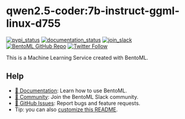 # qwen2.5-coder:7b-instruct-ggml-linux-d755

[![pypi_status](https://img.shields.io/badge/BentoML-1.4.0a2-informational)](https://pypi.org/project/BentoML)
[![documentation_status](https://readthedocs.org/projects/bentoml/badge/?version=latest)](https://docs.bentoml.com/)
[![join_slack](https://badgen.net/badge/Join/BentoML%20Slack/cyan?icon=slack)](https://l.bentoml.com/join-slack-swagger)
[![BentoML GitHub Repo](https://img.shields.io/github/stars/bentoml/bentoml?style=social)](https://github.com/bentoml/BentoML)
[![Twitter Follow](https://img.shields.io/twitter/follow/bentomlai?label=Follow%20BentoML&style=social)](https://twitter.com/bentomlai)

This is a Machine Learning Service created with BentoML.

## Help

* [📖 Documentation](https://docs.bentoml.com/en/latest/): Learn how to use BentoML.
* [💬 Community](https://l.bentoml.com/join-slack-swagger): Join the BentoML Slack community.
* [🐛 GitHub Issues](https://github.com/bentoml/BentoML/issues): Report bugs and feature requests.
* Tip: you can also [customize this README](https://docs.bentoml.com/en/latest/reference/bentoml/bento-build-options.html#description).
